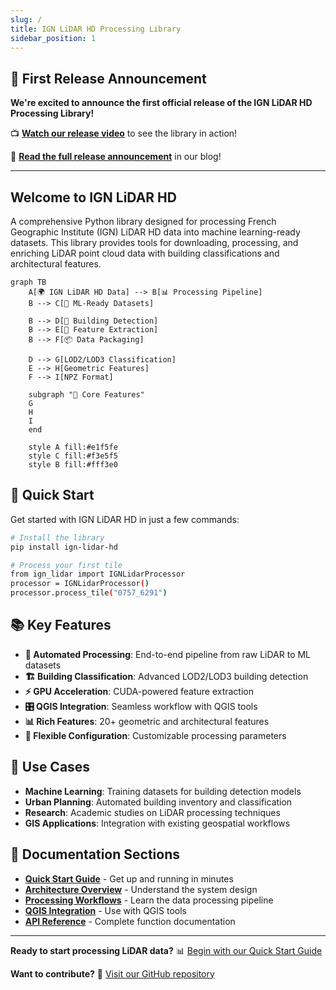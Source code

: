 ```yaml
---
slug: /
title: IGN LiDAR HD Processing Library
sidebar_position: 1
---
```


## 🎉 First Release Announcement

**We're excited to announce the first official release of the IGN LiDAR HD Processing Library!**

📺 **[Watch our release video](https://youtu.be/ksBWEhkVqQI)** to see the library in action!

📖 **[Read the full release announcement](/blog/first-release)** in our blog!

---

## Welcome to IGN LiDAR HD

A comprehensive Python library designed for processing French Geographic Institute (IGN) LiDAR HD data into machine learning-ready datasets. This library provides tools for downloading, processing, and enriching LiDAR point cloud data with building classifications and architectural features.

```mermaid
graph TB
    A[🌍 IGN LiDAR HD Data] --> B[📊 Processing Pipeline]
    B --> C[🤖 ML-Ready Datasets]

    B --> D[🏢 Building Detection]
    B --> E[🎯 Feature Extraction]
    B --> F[📦 Data Packaging]

    D --> G[LOD2/LOD3 Classification]
    E --> H[Geometric Features]
    F --> I[NPZ Format]

    subgraph "🔧 Core Features"
    G
    H
    I
    end

    style A fill:#e1f5fe
    style C fill:#f3e5f5
    style B fill:#fff3e0
```

## 🚀 Quick Start

Get started with IGN LiDAR HD in just a few commands:

```bash
# Install the library
pip install ign-lidar-hd

# Process your first tile
from ign_lidar import IGNLidarProcessor
processor = IGNLidarProcessor()
processor.process_tile("0757_6291")
```

## 📚 Key Features

- **🔄 Automated Processing**: End-to-end pipeline from raw LiDAR to ML datasets
- **🏗️ Building Classification**: Advanced LOD2/LOD3 building detection
- **⚡ GPU Acceleration**: CUDA-powered feature extraction
- **🎛️ QGIS Integration**: Seamless workflow with QGIS tools
- **📊 Rich Features**: 20+ geometric and architectural features
- **🔧 Flexible Configuration**: Customizable processing parameters

## 🎯 Use Cases

- **Machine Learning**: Training datasets for building detection models
- **Urban Planning**: Automated building inventory and classification
- **Research**: Academic studies on LiDAR processing techniques
- **GIS Applications**: Integration with existing geospatial workflows

## 📖 Documentation Sections

- **[Quick Start Guide](quick-start)** - Get up and running in minutes
- **[Architecture Overview](architecture)** - Understand the system design
- **[Processing Workflows](workflows)** - Learn the data processing pipeline
- **[QGIS Integration](qgis-integration)** - Use with QGIS tools
- **[API Reference](api-reference)** - Complete function documentation

---

**Ready to start processing LiDAR data?** 📊 [Begin with our Quick Start Guide](quick-start)

**Want to contribute?** 🤝 [Visit our GitHub repository](https://github.com/sducournau/IGN_LIDAR_HD_DATASET)
